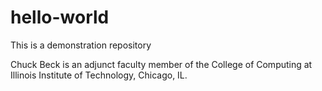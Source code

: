 # hello-world
This is a demonstration repository

Chuck Beck is an adjunct faculty member of the College of Computing at Illinois Institute of Technology, Chicago, IL.
